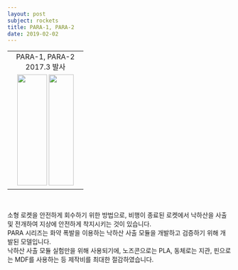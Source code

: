 ```yaml
---
layout: post
subject: rockets
title: PARA-1, PARA-2
date: 2019-02-02
---
```

<table style="width:700px"><tr>
<td width="155" align="center">PARA-1, PARA-2<br/>2017.3 발사</td>

</tr><tr>
<td width="155" align="center">
<img src="https://github.com/hsb6350/hanaro.github.io/blob/master/assets/acts/para1.JPG?raw=true" width="67" height="250"/>
<img src="https://github.com/hsb6350/hanaro.github.io/blob/master/assets/acts/para2.JPG?raw=true" width="56" height="250"/></td>

</tr></table><br/>

소형 로켓을 안전하게 회수하기 위한 방법으로, 비행이 종료된 로켓에서 낙하산을 사출 및 전개하여 지상에 안전하게 착지시키는 것이 있습니다.<br/>
PARA 시리즈는 화약 폭발을 이용하는 낙하산 사출 모듈을 개발하고 검증하기 위해 개발된 모델입니다.<br/>
낙하산 사출 모듈 실험만을 위해 사용되기에, 노즈콘으로는 PLA, 동체로는 지관, 핀으로는 MDF를 사용하는 등 제작비를 최대한 절감하였습니다.<br/> 
